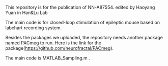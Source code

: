  This repository is for the publication of NN-A87554. edited by Haoyang Yuan in Han&Lu Lab
 
 The main code is for closed-loop stimulation of epileptic mouse based on labchart recording system.
 
 Besides the packages we uploaded, the repository needs another package named PACmeg to run. Here is the link for the package(https://github.com/neurofractal/PACmeg).

 The main code is MATLAB_Sampling.m .
